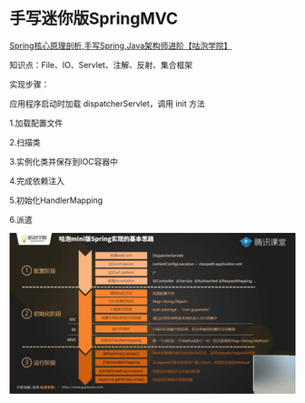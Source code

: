 # 手写迷你版SpringMVC
[Spring核心原理剖析,手写Spring,Java架构师进阶【咕泡学院】](https://ke.qq.com/webcourse/466786/100558659#taid=4166328730984290&vid=5285890796228527313)

知识点：File、IO、Servlet、注解、反射、集合框架

实现步骤：

应用程序启动时加载 dispatcherServlet，调用 init 方法

1.加载配置文件

2.扫描类

3.实例化类并保存到IOC容器中

4.完成依赖注入

5.初始化HandlerMapping

6.派遣

![](实现思路.jpg)